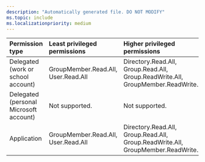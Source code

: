 ```yaml
---
description: "Automatically generated file. DO NOT MODIFY"
ms.topic: include
ms.localizationpriority: medium
---
```


|Permission type|Least privileged permissions|Higher privileged permissions|
|:---|:---|:---|
|Delegated (work or school account)|GroupMember.Read.All, User.Read.All|Directory.Read.All, Group.Read.All, Group.ReadWrite.All, GroupMember.ReadWrite.All|
|Delegated (personal Microsoft account)|Not supported.|Not supported.|
|Application|GroupMember.Read.All, User.Read.All|Directory.Read.All, Group.Read.All, Group.ReadWrite.All, GroupMember.ReadWrite.All|

